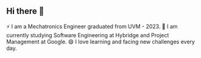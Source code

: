 ## Hi there 👋

<!--
**AstridLeal/AstridLeal** is a ✨ _special_ ✨ repository because its `README.md` (this file) appears on your GitHub profile.

Here are some ideas to get you started:

- 🔭 I’m currently working on ...
- 🌱 I’m currently learning ...
- 👯 I’m looking to collaborate on ...
- 🤔 I’m looking for help with ...
- 💬 Ask me about ...
- 📫 How to reach me: ...
- 😄 Pronouns: ...
- ⚡ Fun fact: ...
-->
⚡ I am a Mechatronics Engineer graduated from UVM - 2023. 
🔭 I am currently studying Software Engineering at Hybridge and Project Management at Google.
😄 I love learning and facing new challenges every day.
